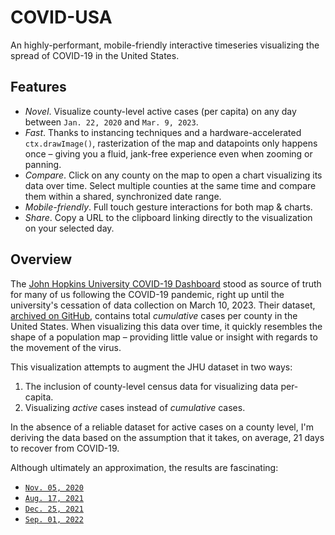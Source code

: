 # COVID-USA
An highly-performant, mobile-friendly interactive timeseries visualizing the spread of COVID-19 in the United States.

## Features

* *Novel*. Visualize county-level active cases (per capita) on any day between `Jan. 22, 2020` and `Mar. 9, 2023`. 
* *Fast*. Thanks to instancing techniques and a hardware-accelerated `ctx.drawImage()`, rasterization of the map and datapoints only happens once – giving you a fluid, jank-free experience even when zooming or panning.
* *Compare*. Click on any county on the map to open a chart visualizing its data over time. Select multiple counties at the same time and compare them within a shared, synchronized date range.
* *Mobile-friendly*. Full touch gesture interactions for both map & charts. 
* *Share*. Copy a URL to the clipboard linking directly to the visualization on your selected day.


## Overview

The [John Hopkins University COVID-19 Dashboard](https://coronavirus.jhu.edu/map.html) stood as source of truth for many of us following the COVID-19 pandemic, right up until the university's cessation of data collection on March 10, 2023. Their dataset, [archived on GitHub](https://github.com/CSSEGISandData/COVID-19), contains total *cumulative* cases per county in the United States. When visualizing this data over time, it quickly resembles the shape of a population map – providing little value or insight with regards to the movement of the virus.

This visualization attempts to augment the JHU dataset in two ways:

1) The inclusion of county-level census data for visualizing data per-capita. 
2) Visualizing *active* cases instead of *cumulative* cases.


In the absence of a reliable dataset for active cases on a county level, I'm deriving the data based on the assumption that it takes, on average, 21 days to recover from COVID-19.

Although ultimately an approximation, the results are fascinating:

* [`Nov. 05, 2020`](https://covid-usa.herokuapp.com#11052020)
* [`Aug. 17, 2021`](https://covid-usa.herokuapp.com/#08172021)
* [`Dec. 25, 2021`](https://covid-usa.herokuapp.com/#12252021)
* [`Sep. 01, 2022`](https://covid-usa.herokuapp.com#09012022)